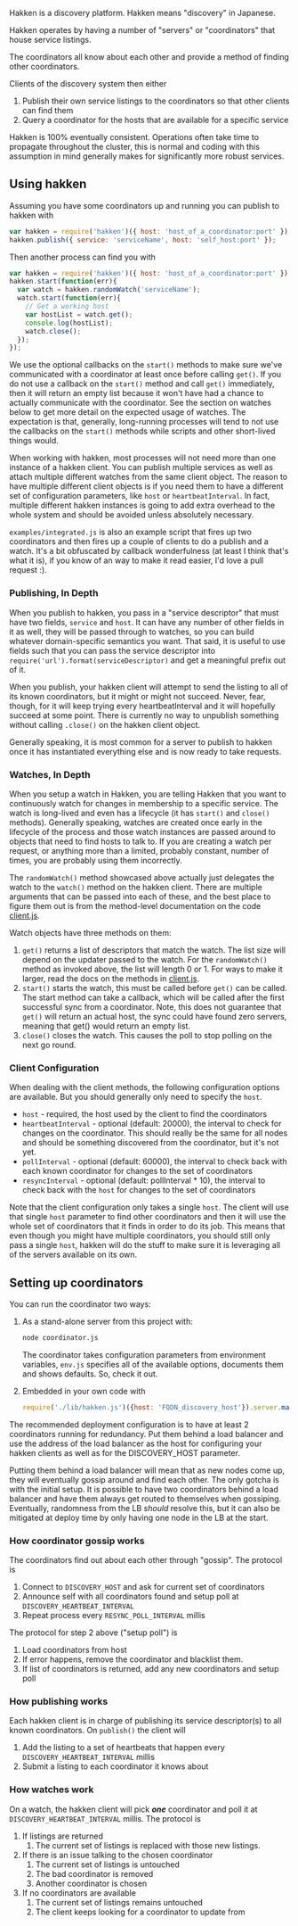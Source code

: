 Hakken is a discovery platform.  Hakken means "discovery" in Japanese.

Hakken operates by having a number of "servers" or "coordinators" that house service listings.

The coordinators all know about each other and provide a method of finding other coordinators.

Clients of the discovery system then either 

1. Publish their own service listings to the coordinators so that other clients can find them
2. Query a coordinator for the hosts that are available for a specific service

Hakken is 100% eventually consistent.  Operations often take time to propagate throughout the cluster, this is normal and coding with this assumption in mind generally makes for significantly more robust services.

## Using hakken

Assuming you have some coordinators up and running you can publish to hakken with

``` javascript
var hakken = require('hakken')({ host: 'host_of_a_coordinator:port' }).client.make();
hakken.publish({ service: 'serviceName', host: 'self_host:port' });
```

Then another process can find you with

``` javascript
var hakken = require('hakken')({ host: 'host_of_a_coordinator:port' }).client.make();
hakken.start(function(err){
  var watch = hakken.randomWatch('serviceName');
  watch.start(function(err){
    // Get a working host
    var hostList = watch.get();
    console.log(hostList);
    watch.close();
  });
});
```

We use the optional callbacks on the `start()` methods to make sure we've communicated with a coordinator at least once before calling `get()`.  If you do not use a callback on the `start()` method and call `get()` immediately, then it will return an empty list because it won't have had a chance to actually communicate with the coordinator.  See the section on watches below to get more detail on the expected usage of watches.  The expectation is that, generally, long-running processes will tend to not use the callbacks on the `start()` methods while scripts and other short-lived things would. 

When working with hakken, most processes will not need more than one instance of a hakken client.  You can publish multiple services as well as attach multiple different watches from the same client object.  The reason to have multiple different client objects is if you need them to have a different set of configuration parameters, like `host` or `heartbeatInterval`.  In fact, multiple different hakken instances is going to add extra overhead to the whole system and should be avoided unless absolutely necessary.

`examples/integrated.js` is also an example script that fires up two coordinators and then fires up a couple of clients to do a publish and a watch.  It's a bit obfuscated by callback wonderfulness (at least I think that's what it is), if you know of an way to make it read easier, I'd love a pull request :).

### Publishing, In Depth

When you publish to hakken, you pass in a "service descriptor" that must have two fields, `service` and `host`.  It can have any number of other fields in it as well, they will be passed through to watches, so you can build whatever domain-specific semantics you want.  That said, it is useful to use fields such that you can pass the service descriptor into `require('url').format(serviceDescriptor)` and get a meaningful prefix out of it.

When you publish, your hakken client will attempt to send the listing to all of its known coordinators, but it might or might not succeed.  Never, fear, though, for it will keep trying every heartbeatInterval and it will hopefully succeed at some point.  There is currently no way to unpublish something without calling `.close()` on the hakken client object.

Generally speaking, it is most common for a server to publish to hakken once it has instantiated everything else and is now ready to take requests.

### Watches, In Depth

When you setup a watch in Hakken, you are telling Hakken that you want to continuously watch for changes in membership to a specific service.  The watch is long-lived and even has a lifecycle (it has `start()` and `close()` methods).  Generally speaking, watches are created once early in the lifecycle of the process and those watch instances are passed around to objects that need to find hosts to talk to.  If you are creating a watch per request, or anything more than a limited, probably constant, number of times, you are probably using them incorrectly.

The `randomWatch()` method showcased above actually just delegates the watch to the `watch()` method on the hakken client.  There are multiple arguments that can be passed into each of these, and the best place to figure them out is from the method-level documentation on the code [client.js](https://github.com/tidepool-org/hakken/blob/master/lib/client/client.js#L304).

Watch objects have three methods on them:

1. `get()` returns a list of descriptors that match the watch.  The list size will depend on the updater passed to the watch.  For the `randomWatch()` method as invoked above, the list will length 0 or 1.  For ways to make it larger, read the docs on the methods in [client.js](https://github.com/tidepool-org/hakken/blob/master/lib/client/client.js#L383).
2. `start()` starts the watch, this must be called before `get()` can be called.  The start method can take a callback, which will be called after the first successful sync from a coordinator.  Note, this does not guarantee that `get()` will return an actual host, the sync could have found zero servers, meaning that get() would return an empty list.
3. `close()` closes the watch.  This causes the poll to stop polling on the next go round.

### Client Configuration

When dealing with the client methods, the following configuration options are available.  But you should generally only need to specify the `host`.

* `host` - required, the host used by the client to find the coordinators
* `heartbeatInterval` - optional (default: 20000), the interval to check for changes on the coordinator.  This should really be the same for all nodes and should be something discovered from the coordinator, but it's not yet.
* `pollInterval` - optional (default: 60000), the interval to check back with each known coordinator for changes to the set of coordinators
* `resyncInterval` - optional (default: pollInterval * 10), the interval to check back with the `host` for changes to the set of coordinators

Note that the client configuration only takes a single `host`.  The client will use that single `host` parameter to find other coordinators and then it will use the whole set of coordinators that it finds in order to do its job.  This means that even though you might have multiple coordinators, you should still only pass a single `host`, hakken will do the stuff to make sure it is leveraging all of the servers available on its own.

## Setting up coordinators

You can run the coordinator two ways:

1. As a stand-alone server from this project with:

    ``` bash
    node coordinator.js
    ```

    The coordinator takes configuration parameters from environment variables, `env.js` specifies all of the available options, documents them and shows defaults.  So, check it out.

2. Embedded in your own code with

    ``` javascript
    require('./lib/hakken.js')({host: 'FQDN_discovery_host'}).server.makeSimple('localhost', 123456).start();
    ```

The recommended deployment configuration is to have at least 2 coordinators running for redundancy.  Put them behind a load balancer and use the address of the load balancer as the host for configuring your hakken clients as well as for the DISCOVERY_HOST parameter.

Putting them behind a load balancer will mean that as new nodes come up, they will eventually gossip around and find each other.  The only gotcha is with the initial setup.  It is possible to have two coordinators behind a load balancer and have them always get routed to themselves when gossiping.  Eventually, randomness from the LB *should* resolve this, but it can also be mitigated at deploy time by only having one node in the LB at the start.

### How coordinator gossip works

The coordinators find out about each other through "gossip".  The protocol is

1. Connect to `DISCOVERY_HOST` and ask for current set of coordinators
2. Announce self with all coordinators found and setup poll at `DISCOVERY_HEARTBEAT_INTERVAL`
3. Repeat process every `RESYNC_POLL_INTERVAL` millis

The protocol for step 2 above ("setup poll") is

1. Load coordinators from host
2. If error happens, remove the coordinator and blacklist them.
3. If list of coordinators is returned, add any new coordinators and setup poll

### How publishing works

Each hakken client is in charge of publishing its service descriptor(s) to all known coordinators.  On `publish()` the client will

1. Add the listing to a set of heartbeats that happen every `DISCOVERY_HEARTBEAT_INTERVAL` millis
2. Submit a listing to each coordinator it knows about

### How watches work

On a watch, the hakken client will pick ***one*** coordinator and poll it at `DISCOVERY_HEARTBEAT_INTERVAL` millis.  The protocol is

1. If listings are returned
    1. The current set of listings is replaced with those new listings.
2. If there is an issue talking to the chosen coordinator
    1. The current set of listings is untouched
    1. The bad coordinator is removed
    1. Another coordinator is chosen
3. If no coordinators are available
    1. The current set of listings remains untouched
    1. The client keeps looking for a coordinator to update from
